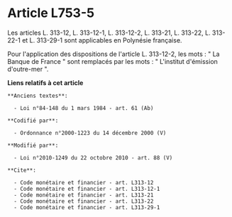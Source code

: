 # Article L753-5

Les articles L. 313-12, L. 313-12-1, L. 313-12-2, L. 313-21, L. 313-22, L. 313-22-1 et L. 313-29-1 sont applicables en
Polynésie française. 

Pour l'application des dispositions de l'article L. 313-12-2, les mots : " La Banque de France " sont remplacés par les
mots : " L'institut d'émission d'outre-mer ".

**Liens relatifs à cet article**

	**Anciens textes**:

	  - Loi n°84-148 du 1 mars 1984 - art. 61 (Ab)

	**Codifié par**:

	  - Ordonnance n°2000-1223 du 14 décembre 2000 (V)

	**Modifié par**:

	  - Loi n°2010-1249 du 22 octobre 2010 - art. 88 (V)

	**Cite**:

	  - Code monétaire et financier - art. L313-12
	  - Code monétaire et financier - art. L313-12-1
	  - Code monétaire et financier - art. L313-21
	  - Code monétaire et financier - art. L313-22
	  - Code monétaire et financier - art. L313-29-1
